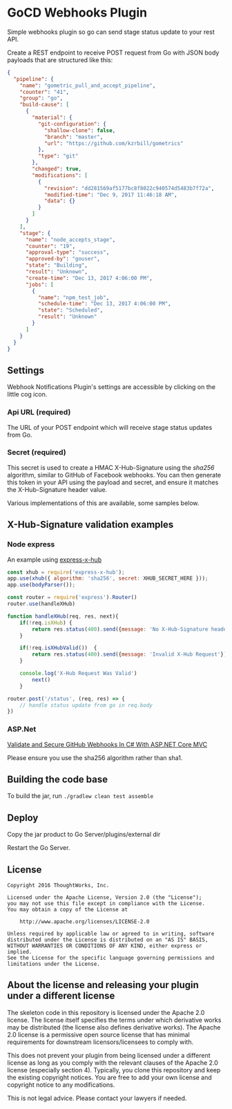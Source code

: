 # GoCD Webhooks Plugin

Simple webhooks plugin so go can send stage status update to your rest API.

Create a REST endpoint to receive POST request from Go with JSON body payloads that are structured like this:

```json
{
  "pipeline": {
    "name": "gometric_pull_and_accept_pipeline",
    "counter": "41",
    "group": "go",
    "build-cause": [
      {
        "material": {
          "git-configuration": {
            "shallow-clone": false,
            "branch": "master",
            "url": "https://github.com/kzrbill/gometrics"
          },
          "type": "git"
        },
        "changed": true,
        "modifications": [
          {
            "revision": "dd281569af5177bc8f8022c940574d5483b7f72a",
            "modified-time": "Dec 9, 2017 11:46:18 AM",
            "data": {}
          }
        ]
      }
    ],
    "stage": {
      "name": "node_accepts_stage",
      "counter": "19",
      "approval-type": "success",
      "approved-by": "gouser",
      "state": "Building",
      "result": "Unknown",
      "create-time": "Dec 13, 2017 4:06:00 PM",
      "jobs": [
        {
          "name": "npm_test_job",
          "schedule-time": "Dec 13, 2017 4:06:00 PM",
          "state": "Scheduled",
          "result": "Unknown"
        }
      ]
    }
  }
}
```

## Settings

Webhook Notifications Plugin's settings are accessible by clicking on the little cog icon.

### Api URL (required)

The URL of your POST endpoint which will receive stage status updates from Go.

### Secret (required)

This secret is used to create a HMAC X-Hub-Signature using the *sha256* algorithm, similar to GitHub of Facebook webhooks.
You can then generate this token in your API using the payload and secret, and ensure it matches the X-Hub-Signature
header value.

Various implementations of this are available, some samples below.

## X-Hub-Signature validation examples

### Node express

An example using [express-x-hub](https://github.com/alexcurtis/express-x-hub)

```javascript
const xhub = require('express-x-hub');
app.use(xhub({ algorithm: 'sha256', secret: XHUB_SECRET_HERE }));
app.use(bodyParser());

const router = require('express').Router()
router.use(handleXHub)

function handleXHub(req, res, next){
    if(!req.isXHub) {
        return res.status(400).send({message: 'No X-Hub-Signature header'})
    }

    if(!req.isXHubValid())  {
        return res.status(400).send({message: 'Invalid X-Hub Request'})
    }

    console.log('X-Hub Request Was Valid')
        next()
    }

router.post('/status', (req, res) => {
    // handle status update from go in req.body
})
```

### ASP.Net

[Validate and Secure GitHub Webhooks In C# With ASP.NET Core MVC](http://michaco.net/blog/HowToValidateGitHubWebhooksInCSharpWithASPNETCoreMVC)

Please ensure you use the sha256 algorithm rather than sha1.

## Building the code base

To build the jar, run `./gradlew clean test assemble`

## Deploy

Copy the jar product to Go Server/plugins/external dir

Restart the Go Server.

## License

```plain
Copyright 2016 ThoughtWorks, Inc.

Licensed under the Apache License, Version 2.0 (the "License");
you may not use this file except in compliance with the License.
You may obtain a copy of the License at

    http://www.apache.org/licenses/LICENSE-2.0

Unless required by applicable law or agreed to in writing, software
distributed under the License is distributed on an "AS IS" BASIS,
WITHOUT WARRANTIES OR CONDITIONS OF ANY KIND, either express or implied.
See the License for the specific language governing permissions and
limitations under the License.
```

## About the license and releasing your plugin under a different license

The skeleton code in this repository is licensed under the Apache 2.0 license. The license itself specifies the terms
under which derivative works may be distributed (the license also defines derivative works). The Apache 2.0 license is a
permissive open source license that has minimal requirements for downstream licensors/licensees to comply with.

This does not prevent your plugin from being licensed under a different license as long as you comply with the relevant
clauses of the Apache 2.0 license (especially section 4). Typically, you clone this repository and keep the existing
copyright notices. You are free to add your own license and copyright notice to any modifications.

This is not legal advice. Please contact your lawyers if needed.
